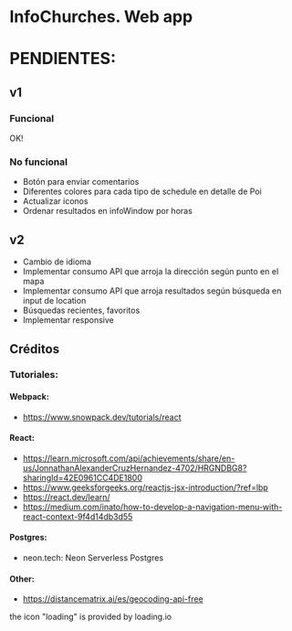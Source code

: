# InfoChurches. Web app


# PENDIENTES:

## v1

### Funcional
OK!

### No funcional
- Botón para enviar comentarios
- Diferentes colores para cada tipo de schedule en detalle de Poi
- Actualizar iconos
- Ordenar resultados en infoWindow por horas

## v2
- Cambio de idioma
- Implementar consumo API que arroja la dirección según punto en el mapa
- Implementar consumo API que arroja resultados según búsqueda en input de location
- Búsquedas recientes, favoritos
- Implementar responsive






## Créditos

### Tutoriales:

#### Webpack:
- https://www.snowpack.dev/tutorials/react

#### React:
- https://learn.microsoft.com/api/achievements/share/en-us/JonnathanAlexanderCruzHernandez-4702/HRGNDBG8?sharingId=42E0961CC4DE1800
- https://www.geeksforgeeks.org/reactjs-jsx-introduction/?ref=lbp
- https://react.dev/learn/
- https://medium.com/inato/how-to-develop-a-navigation-menu-with-react-context-9f4d14db3d55

#### Postgres:
- neon.tech: Neon Serverless Postgres

#### Other: 
- https://distancematrix.ai/es/geocoding-api-free



the icon "loading" is provided by loading.io 